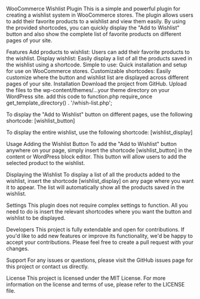 WooCommerce Wishlist Plugin
This is a simple and powerful plugin for creating a wishlist system in WooCommerce stores. The plugin allows users to add their favorite products to a wishlist and view them easily. By using the provided shortcodes, you can quickly display the "Add to Wishlist" button and also show the complete list of favorite products on different pages of your site.

Features
Add products to wishlist: Users can add their favorite products to the wishlist.
Display wishlist: Easily display a list of all the products saved in the wishlist using a shortcode.
Simple to use: Quick installation and setup for use on WooCommerce stores.
Customizable shortcodes: Easily customize where the button and wishlist list are displayed across different pages of your site.
Installation
Download the project from GitHub.
Upload the files to the wp-content/themes/...your theme  directory on your WordPress site.
add this code to function.php 
require_once get_template_directory() . '/whish-list.php';

To display the "Add to Wishlist" button on different pages, use the following shortcode:
[wishlist_button]

To display the entire wishlist, use the following shortcode:
[wishlist_display]

Usage
Adding the Wishlist Button
To add the "Add to Wishlist" button anywhere on your page, simply insert the shortcode [wishlist_button] in the content or WordPress block editor. This button will allow users to add the selected product to the wishlist.

Displaying the Wishlist
To display a list of all the products added to the wishlist, insert the shortcode [wishlist_display] on any page where you want it to appear. The list will automatically show all the products saved in the wishlist.

Settings
This plugin does not require complex settings to function. All you need to do is insert the relevant shortcodes where you want the button and wishlist to be displayed.

Developers
This project is fully extendable and open for contributions. If you'd like to add new features or improve its functionality, we'd be happy to accept your contributions. Please feel free to create a pull request with your changes.

Support
For any issues or questions, please visit the GitHub issues page for this project or contact us directly.

License
This project is licensed under the MIT License. For more information on the license and terms of use, please refer to the LICENSE file.
